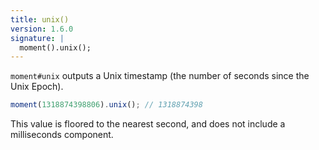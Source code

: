 ```yaml
---
title: unix()
version: 1.6.0
signature: |
  moment().unix();
---
```



`moment#unix` outputs a Unix timestamp (the number of seconds since the Unix Epoch).

```javascript
moment(1318874398806).unix(); // 1318874398
```

This value is floored to the nearest second, and does not include a milliseconds component.
